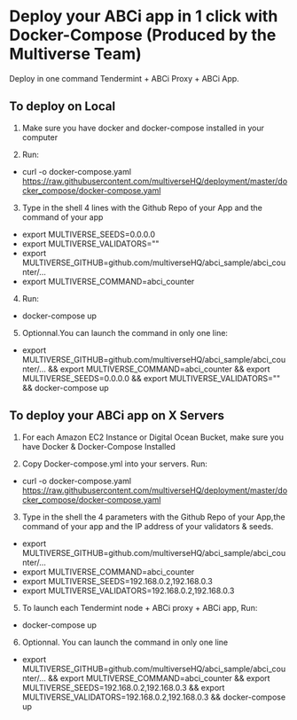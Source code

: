 # Deploy your ABCi app in 1 click with Docker-Compose (Produced by the Multiverse Team)

Deploy in one command Tendermint + ABCi Proxy + ABCi App.

## To deploy on Local

1. Make sure you have docker and docker-compose installed in your computer

2. Run: 

- curl -o docker-compose.yaml https://raw.githubusercontent.com/multiverseHQ/deployment/master/docker_compose/docker-compose.yaml

3. Type in the shell 4 lines with the Github Repo of your App and the command of your app

- export MULTIVERSE_SEEDS=0.0.0.0
- export MULTIVERSE_VALIDATORS=""
- export MULTIVERSE_GITHUB=github.com/multiverseHQ/abci_sample/abci_counter/...
- export MULTIVERSE_COMMAND=abci_counter

4. Run: 

- docker-compose up

5. Optionnal.You can launch the command in only one line:

- export MULTIVERSE_GITHUB=github.com/multiverseHQ/abci_sample/abci_counter/... && export MULTIVERSE_COMMAND=abci_counter && export MULTIVERSE_SEEDS=0.0.0.0 && export MULTIVERSE_VALIDATORS="" && docker-compose up

## To deploy your ABCi app on X Servers

1. For each Amazon EC2 Instance or Digital Ocean Bucket, make sure you have Docker & Docker-Compose Installed

2. Copy Docker-compose.yml into your servers. Run: 

- curl -o docker-compose.yaml https://raw.githubusercontent.com/multiverseHQ/deployment/master/docker_compose/docker-compose.yaml

3. Type in the shell the 4 parameters with the Github Repo of your App,the command of your app and the IP address of your validators & seeds.

- export MULTIVERSE_GITHUB=github.com/multiverseHQ/abci_sample/abci_counter/...
- export MULTIVERSE_COMMAND=abci_counter
- export MULTIVERSE_SEEDS=192.168.0.2,192.168.0.3
- export MULTIVERSE_VALIDATORS=192.168.0.2,192.168.0.3

5. To launch each Tendermint node + ABCi proxy + ABCi app, Run:

- docker-compose up

6. Optionnal. You can launch the command in only one line

- export MULTIVERSE_GITHUB=github.com/multiverseHQ/abci_sample/abci_counter/... && export MULTIVERSE_COMMAND=abci_counter && export MULTIVERSE_SEEDS=192.168.0.2,192.168.0.3 && export MULTIVERSE_VALIDATORS=192.168.0.2,192.168.0.3 && docker-compose up

